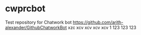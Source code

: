 # cwprcbot
Test repository for Chatwork bot https://github.com/arith-alexander/GithubChatworkBot
xzc
xcv
xcv
xcv
xcv
1
123
123
123
